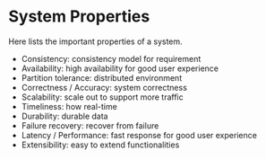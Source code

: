# System Properties

Here lists the important properties of a system.

- Consistency: consistency model for requirement
- Availability: high availability for good user experience
- Partition tolerance: distributed environment
- Correctness / Accuracy: system correctness
- Scalability: scale out to support more traffic
- Timeliness: how real-time
- Durability: durable data
- Failure recovery: recover from failure
- Latency / Performance: fast response for good user experience
- Extensibility: easy to extend functionalities